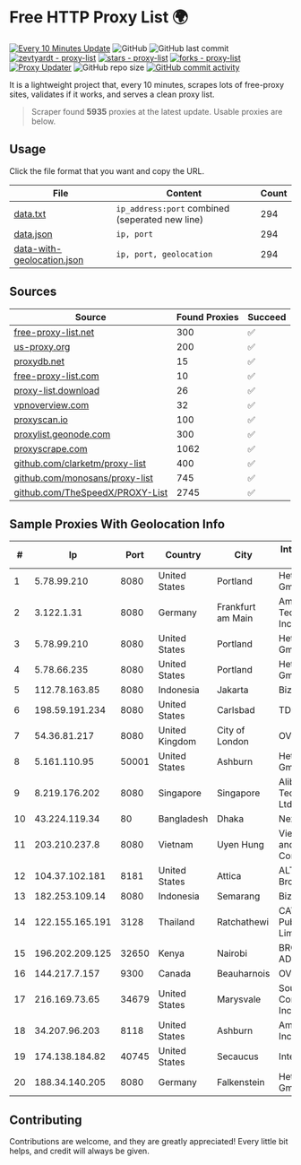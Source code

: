 
# Free HTTP Proxy List 🌍

[![Every 10 Minutes Update](https://github.com/mertguvencli/http-proxy-list/actions/workflows/main.yml/badge.svg?branch=main)](https://github.com/mertguvencli/http-proxy-list/actions/workflows/main.yml)
![GitHub](https://img.shields.io/github/license/mertguvencli/http-proxy-list)
![GitHub last commit](https://img.shields.io/github/last-commit/mertguvencli/http-proxy-list)
[![zevtyardt - proxy-list](https://img.shields.io/static/v1?label=zevtyardt&message=proxy-list&color=blue&logo=github)](https://github.com/zevtyardt/proxy-list "Go to GitHub repo")
[![stars - proxy-list](https://img.shields.io/github/stars/zevtyardt/proxy-list?style=social)](https://github.com/zevtyardt/proxy-list)
[![forks - proxy-list](https://img.shields.io/github/forks/zevtyardt/proxy-list?style=social)](https://github.com/zevtyardt/proxy-list)
[![Proxy Updater](https://github.com/zevtyardt/proxy-list/workflows/Proxy%20Updater/badge.svg)](https://github.com/zevtyardt/proxy-list/actions?query=workflow:"Proxy+Updater")
![GitHub repo size](https://img.shields.io/github/repo-size/zevtyardt/proxy-list)
[![GitHub commit activity](https://img.shields.io/github/commit-activity/m/zevtyardt/proxy-list?logo=commits)](https://github.com/zevtyardt/proxy-list/commits/main)

It is a lightweight project that, every 10 minutes, scrapes lots of free-proxy sites, validates if it works, and serves a clean proxy list.

> Scraper found **5935** proxies at the latest update. Usable proxies are below.

## Usage

Click the file format that you want and copy the URL.

|File|Content|Count|
|----|-------|-----|
|[data.txt](https://raw.githubusercontent.com/mertguvencli/http-proxy-list/main/proxy-list/data.txt)|`ip_address:port` combined (seperated new line)|294|
|[data.json](https://raw.githubusercontent.com/mertguvencli/http-proxy-list/main/proxy-list/data.json)|`ip, port`|294|
|[data-with-geolocation.json](https://raw.githubusercontent.com/mertguvencli/http-proxy-list/main/proxy-list/data-with-geolocation.json)|`ip, port, geolocation`|294|

## Sources

|Source|Found Proxies|Succeed|
|------|-------------|-------|
|[free-proxy-list.net](https://free-proxy-list.net)|300|✅|
|[us-proxy.org](https://www.us-proxy.org)|200|✅|
|[proxydb.net](http://proxydb.net)|15|✅|
|[free-proxy-list.com](https://free-proxy-list.com/?page=&port=&type%5B%5D=http&type%5B%5D=https&up_time=0&search=Search)|10|✅|
|[proxy-list.download](https://www.proxy-list.download/HTTP)|26|✅|
|[vpnoverview.com](https://vpnoverview.com/privacy/anonymous-browsing/free-proxy-servers)|32|✅|
|[proxyscan.io](https://www.proxyscan.io)|100|✅|
|[proxylist.geonode.com](https://proxylist.geonode.com/api/proxy-list?limit=300&page=1&sort_by=lastChecked&sort_type=desc&protocols=http,https)|300|✅|
|[proxyscrape.com](https://api.proxyscrape.com/v2/?request=displayproxies&protocol=http&timeout=10000&country=all&ssl=all&anonymity=all)|1062|✅|
|[github.com/clarketm/proxy-list](https://raw.githubusercontent.com/clarketm/proxy-list/master/proxy-list-raw.txt)|400|✅|
|[github.com/monosans/proxy-list](https://raw.githubusercontent.com/monosans/proxy-list/main/proxies/http.txt)|745|✅|
|[github.com/TheSpeedX/PROXY-List](https://raw.githubusercontent.com/TheSpeedX/PROXY-List/master/http.txt)|2745|✅|


## Sample Proxies With Geolocation Info

|#|Ip|Port|Country|City|Internet Service Provider|
|-|--|----|-------|----|-------------------------|
|1|5.78.99.210|8080|United States|Portland|Hetzner Online GmbH|
|2|3.122.1.31|8080|Germany|Frankfurt am Main|Amazon Technologies Inc.|
|3|5.78.99.210|8080|United States|Portland|Hetzner Online GmbH|
|4|5.78.66.235|8080|United States|Portland|Hetzner Online GmbH|
|5|112.78.163.85|8080|Indonesia|Jakarta|Biznet Networks|
|6|198.59.191.234|8080|United States|Carlsbad|TDS TELECOM|
|7|54.36.81.217|8080|United Kingdom|City of London|OVH SAS|
|8|5.161.110.95|50001|United States|Ashburn|Hetzner Online GmbH|
|9|8.219.176.202|8080|Singapore|Singapore|Alibaba (US) Technology Co., Ltd.|
|10|43.224.119.34|80|Bangladesh|Dhaka|Next Online|
|11|203.210.237.8|8080|Vietnam|Uyen Hung|VietNam Post and Telecom Corporation|
|12|104.37.102.181|8181|United States|Attica|ALTIUS Broadband, LLC|
|13|182.253.109.14|8080|Indonesia|Semarang|Biznet Metronet|
|14|122.155.165.191|3128|Thailand|Ratchathewi|CAT Telecom Public Company Limited|
|15|196.202.209.125|32650|Kenya|Nairobi|BROADBAND-ADSL|
|16|144.217.7.157|9300|Canada|Beauharnois|OVH SAS|
|17|216.169.73.65|34679|United States|Marysvale|South Central Communications, Inc.|
|18|34.207.96.203|8118|United States|Ashburn|Amazon.com, Inc.|
|19|174.138.184.82|40745|United States|Secaucus|Interserver, Inc|
|20|188.34.140.205|8080|Germany|Falkenstein|Hetzner Online GmbH|



## Contributing

Contributions are welcome, and they are greatly appreciated! Every
little bit helps, and credit will always be given.

